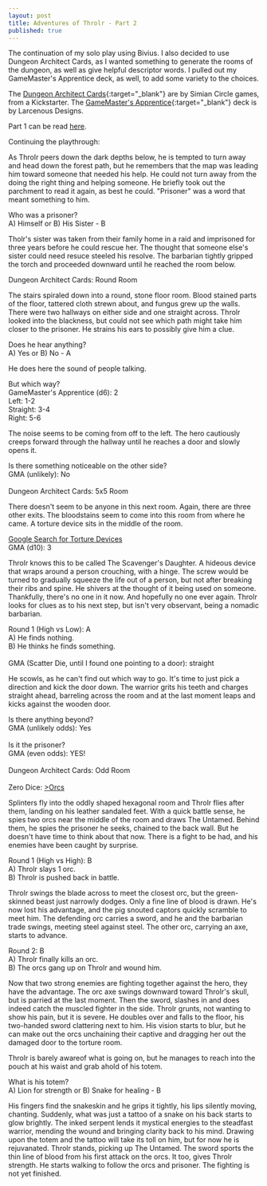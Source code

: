 ```yaml
---
layout: post
title: Adventures of Throlr - Part 2
published: true
---
```


The continuation of my solo play using Bivius.  I also decided to use Dungeon Architect Cards, as I wanted something to generate the rooms of the dungeon, as well as give helpful descriptor words.  I pulled out my GameMaster's Apprentice deck, as well, to add some variety to the choices.

The [Dungeon Architect Cards](https://www.kickstarter.com/projects/305572273/dac-dungeon-architect-cards/description){:target="_blank"} are by Simian Circle games, from a Kickstarter.  The [GameMaster's Apprentice](https://www.drivethrucards.com/product/125685/The-GameMasters-Apprentice-Base-Deck){:target="_blank"} deck is by Larcenous Designs.

Part 1 can be read [here](/Adventures-of-Throlr/).

Continuing the playthrough:

As Throlr peers down the dark depths below, he is tempted to turn away and head down the forest path, but he remembers that the map was leading him toward someone that needed his help.  He could not turn away from the doing the right thing and helping someone.  He briefly took out the parchment to read it again, as best he could.  "Prisoner" was a word that meant something to him.

<div class="bluebox">
Who was a prisoner?<br/>
A) Himself or B) His Sister - B
</div>

Tholr's sister was taken from their family home in a raid and imprisoned for three years before he could rescue her.  The thought that someone else's sister could need resuce steeled his resolve.  The barbarian tightly gripped the torch and proceeded downward until he reached the room below.

<div class="bluebox">
Dungeon Architect Cards: Round Room
</div>

The stairs spiraled down into a round, stone floor room.  Blood stained parts of the floor, tattered cloth strewn about, and fungus grew up the walls.  There were two hallways on either side and one straight across.  Throlr looked into the blackness, but could not see which path might take him closer to the prisoner.  He strains his ears to possibly give him a clue.

<div class="bluebox">
Does he hear anything?<br/>
A) Yes or B) No - A
</div>

He does here the sound of people talking.

<div class="bluebox">
But which way?<br/>
GameMaster's Apprentice (d6): 2<br/>
Left: 1-2 <br/>
Straight: 3-4<br/>
Right: 5-6
</div>

The noise seems to be coming from off to the left.  The hero cautiously creeps forward through the hallway until he reaches a door and slowly opens it.

<div class="bluebox">
Is there something noticeable on the other side?<br/>
GMA (unlikely): No<br/>
<br/>
Dungeon Architect Cards: 5x5 Room
</div>

There doesn't seem to be anyone in this next room.  Again, there are three other exits.  The bloodstains seem to come into this room from where he came.  A torture device sits in the middle of the room.

<div class="bluebox">
<a href="https://theloveforhistory.wordpress.com/other/10-medieval-torture-devices/" target="_blank">Google Search for Torture Devices</a><br/>
GMA (d10): 3
</div>

Throlr knows this to be called The Scavenger's Daughter.  A hideous device that wraps around a person crouching, with a hinge.  The screw would be turned to gradually squeeze the life out of a person, but not after breaking their ribs and spine.  He shivers at the thought of it being used on someone.  Thankfully, there's no one in it now.  And hopefully no one ever again.  Throlr looks for clues as to his next step, but isn't very observant, being a nomadic barbarian.

<div class="bluebox">
Round 1 (High vs Low): A<br/>
A) He finds nothing.<br/>
B) He thinks he finds something.<br/>
<br/>
GMA (Scatter Die, until I found one pointing to a door): straight
</div>

He scowls, as he can't find out which way to go.  It's time to just pick a direction and kick the door down.  The warrior grits his teeth and charges straight ahead, barreling across the room and at the last moment leaps and kicks against the wooden door.

<div class="bluebox">
Is there anything beyond?<br/>
GMA (unlikely odds): Yes<br/>
<br/>
Is it the prisoner?<br/>
GMA (even odds): YES!<br/>
<br/>
Dungeon Architect Cards: Odd Room<br/>
<br/>
Zero Dice: <a href="http://tangent-zero.com/zero_dice/zero_dice.htm?&pic1=1422.png&pic2=0609.png" target="_blank">>Orcs</a>
</div>

Splinters fly into the oddly shaped hexagonal room and Throlr flies after them, landing on his leather sandaled feet.  With a quick battle sense, he spies two orcs near the middle of the room and draws The Untamed.  Behind them, he spies the prisoner he seeks, chained to the back wall.  But he doesn't have time to think about that now.  There is a fight to be had, and his enemies have been caught by surprise.

<div class="bluebox">
Round 1 (High vs High): B<br/>
A) Throlr slays 1 orc.<br/>
B) Throlr is pushed back in battle.
</div>

Throlr swings the blade across to meet the closest orc, but the green-skinned beast just narrowly dodges.  Only a fine line of blood is drawn.  He's now lost his advantage, and the pig snouted captors quickly scramble to meet him.  The defending orc carries a sword, and he and the barbarian trade swings, meeting steel against steel.  The other orc, carrying an axe, starts to advance.

<div class="bluebox">
Round 2: B<br/>
A) Throlr finally kills an orc.<br/>
B) The orcs gang up on Throlr and wound him.
</div>

Now that two strong enemies are fighting together against the hero, they have the advantage.  The orc axe swings downward toward Throlr's skull, but is parried at the last moment.  Then the sword, slashes in and does indeed catch the muscled fighter in the side.  Throlr grunts, not wanting to show his pain, but it is severe.  He doubles over and falls to the floor, his two-handed sword clattering next to him.  His vision starts to blur, but he can make out the orcs unchaining their captive and dragging her out the damaged door to the torture room.

Throlr is barely awareof what is going on, but he manages to reach into the pouch at his waist and grab ahold of his totem.

<div class="bluebox">
What is his totem?<br/>
A) Lion for strength or B) Snake for healing - B
</div>

His fingers find the snakeskin and he grips it tightly, his lips silently moving, chanting.  Suddenly, what was just a tattoo of a snake on his back starts to glow brightly.  The inked serpent lends it mystical energies to the steadfast warrior, mending the wound and bringing clarity back to his mind.  Drawing upon the totem and the tattoo will take its toll on him, but for now he is rejuvanated.  Throlr stands, picking up The Untamed.  The sword sports the thin line of blood from his first attack on the orcs.  It too, gives Throlr strength.  He starts walking to follow the orcs and prisoner.  The fighting is not yet finished.
